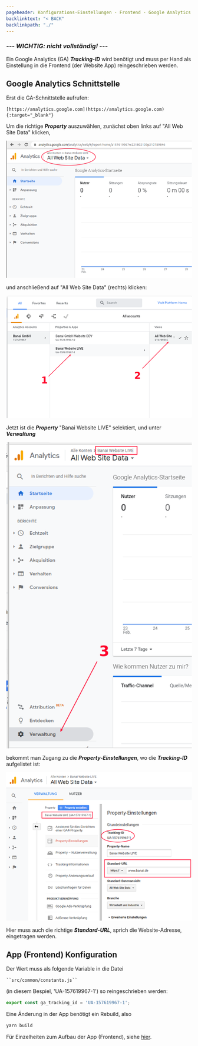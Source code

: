 ```yaml
---
pageheader: Konfigurations-Einstellungen - Frontend - Google Analytics
backlinktext: "< BACK"
backlinkpath: "./"
---
```


### ***--- WICHTIG: nicht vollständig! ---*** ###

Ein Google Analytics (GA) ***Tracking-ID*** wird benötigt und muss per Hand 
als Einstellung in die Frontend (der Website App) reingeschrieben werden.

## Google Analytics Schnittstelle

Erst die GA-Schnittstelle aufrufen:

    [https://analytics.google.com](https://analytics.google.com){:target="_blank"} 

Um die richtige ***Property*** auszuwählen, zunächst oben links auf "All Web Site Data" klicken, 

![img.png](../res/img.png)

und anschließend auf "All Web Site Data" (rechts) klicken:

![img_1.png](../res/img_1.png)

Jetzt ist die ***Property*** "Banai Website LIVE" selektiert, und unter ***Verwaltung*** 

![img_2.png](../res/img_2.png)

bekommt man Zugang zu die ***Property-Einstellungen***, wo die ***Tracking-ID*** aufgelistet ist:

![img_3.png](../res/img_3.png)

Hier muss auch die richtige ***Standard-URL***, sprich die Website-Adresse, eingetragen werden.

## App (Frontend) Konfiguration

Der Wert muss als folgende Variable in die Datei

    ``src/common/constants.js`` 

(in diesem Bespiel, 'UA-157619967-1') so reingeschrieben werden:

```jsx
export const ga_tracking_id = 'UA-157619967-1';
```

Eine Änderung in der App benötigt ein Rebuild, also

```bash
yarn build
```

Für Einzelheiten zum Aufbau der App (Frontend), siehe [hier](/tech-ui/). 





